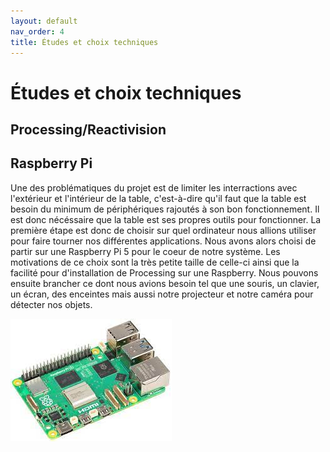 ```yaml
---
layout: default
nav_order: 4
title: Études et choix techniques
---
```


# Études et choix techniques

## Processing/Reactivision

## Raspberry Pi

Une des problématiques du projet est de limiter les interractions avec l'extérieur et l'intérieur de la table, c'est-à-dire qu'il faut que la table est besoin du minimum de périphériques rajoutés à son bon fonctionnement. Il est donc nécéssaire que la table est ses propres outils pour fonctionner. La première étape est donc de choisir sur quel ordinateur nous allions utiliser pour faire tourner nos différentes applications. Nous avons alors choisi de partir sur une Raspberry Pi 5 pour le coeur de notre système. Les motivations de ce choix sont la très petite taille de celle-ci ainsi que la facilité pour d'installation de Processing sur une Raspberry. Nous pouvons ensuite brancher ce dont nous avions besoin tel que une souris, un clavier, un écran, des enceintes mais aussi notre projecteur et notre caméra pour détecter nos objets.

![Rasberry Pi 5](images/Raspberry.jpg)